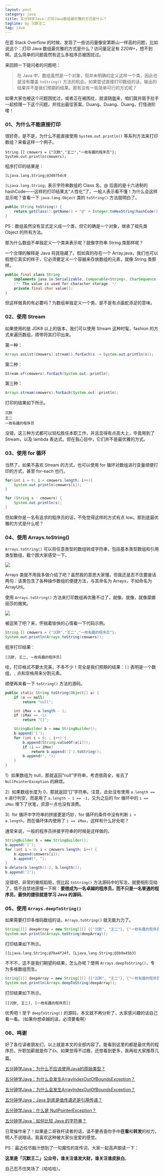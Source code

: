 ```yaml
---
layout: post
category: java
title: 五分钟学Java：打印Java数组最优雅的方式是什么？
tagline: by 沉默王二
tag: java
---
```


在逛 Stack Overflow 的时候，发现了一些访问量像‎安第斯山一样高的问题，比如说这个：打印 Java 数组最优雅的方式是什么？访问量足足有 220W+，想不到啊，这么简单的问题竟然有这么多程序员被困扰过。

<!--more-->



来回顾一下提问者的问题吧：

>在 Java 中，数组虽然是一个对象，但并未明确的定义这样一个类，因此也就没有覆盖 `toString()` 方法的机会。如果尝试直接打印数组的话，输出的结果并不是我们预期的结果。那有没有一些简单可行的方式呢？

如果大家也被这个问题困扰过，或者正在被困扰，就请随[我](https://mp.weixin.qq.com/s/feoOINGSyivBO8Z1gaQVOA)来，咱们肩并肩手拉手一起梳理一下这个问题，并找出最佳答案。Duang、Duang、Duang，打怪进阶喽！

### 01、为什么不能直接打印

很好奇，是不是，为什么不能直接使用 `System.out.println()` 等系列方法来打印数组？来看这样一个例子。

```
String [] cmowers = {"沉默","王二","一枚有趣的程序员"};
System.out.println(cmowers);
```

程序打印的结果是：

```
[Ljava.lang.String;@3d075dc0
```

`[Ljava.lang.String;` 表示字符串数组的 Class 名，@ 后面的是十六进制的 hashCode——这样的打印结果太“人性化”了，一般人表示看不懂！为什么会这样显示呢？查看一下 `java.lang.Object` 类的 `toString()` 方法就明白了。

```java
public String toString() {
    return getClass().getName() + "@" + Integer.toHexString(hashCode());
}
```

PS：数组虽然没有显式定义成一个类，但它的确是一个对象，继承了祖先类 Object 的所有方法。

那为什么数组不单独定义一个类来表示呢？就像字符串 String 类那样呢？

一个合理的解释是 Java 将其隐藏了。假如真的存在一个 Array.java，我们也可以假想它真实的样子，它必须要定义一个容器来存放数组的元素，就像 String 类那样。

```java
public final class String
    implements java.io.Serializable, Comparable<String>, CharSequence {
    /** The value is used for character storage. */
    private final char value[];
}
```

但这样做真的有必要吗？为数组单独定义一个类，是不是有点画蛇添足的意味。



### 02、使用 Stream

如果使用的是 JDK8 以上的版本，我们可以使用 Stream 这种时髦、fashion 的方式来遍历数组，顺带将其打印出来。

第一种：

```java
Arrays.asList(cmowers).stream().forEach(s -> System.out.println(s));
```

第二种：

```java
Stream.of(cmowers).forEach(System.out::println);
```

第三种：

```java
Arrays.stream(cmowers).forEach(System.out::println);
```

打印的结果如下所示。

```
沉默
王二
一枚有趣的程序员
```

没错，这三种方式都可以轻松胜任本职工作，并且显得有点高大上，毕竟用到了 Stream，以及 lambda 表达式。但在我心目中，它们并不是最优雅的方式。

### 03、使用 for 循环

当然了，如果不喜欢 Stream 的方式，也可以使用 for 循环对数组进行变量顺便打印的方式，甚至 for-each 也行。

```java
for(int i = 0; i < cmowers.length; i++){
    System.out.println(cmowers[i]);
}

for (String s : cmowers) {
    System.out.println(s);
}
```

但如果你是一名有追求的程序员的话，不免觉得这样的方式有点 low。那到底最优雅的方式是什么呢？

### 04、使用 Arrays.toString()

`Arrays.toString()` 可以将任意类型的数组转成字符串，包括基本类型数组和引用类型数组，截个图大家感受一下。

![](http://www.itwanger.com/assets/images/2019/12/java-print-array-1.png)

Arrays 类就不用我多做介绍了吧？虽然我的意思大家懂，但我还是忍不住要废话两句：该类包含了各种操作数组的便捷方法，与其命名为 Arrays，不如命名为 ArrayUtil。

使用 `Arrays.toString()` 方法来打印数组再优雅不过了，就像，就像，就像蒙娜丽莎的微笑。

![](http://www.itwanger.com/assets/images/2019/12/java-print-array-2.png)

被逗笑了吧？来，怀揣着愉快的心情看一下代码示例。

```java
String [] cmowers = {"沉默","王二","一枚有趣的程序员"};
System.out.println(Arrays.toString(cmowers));
```

程序打印结果：

```
[沉默, 王二, 一枚有趣的程序员]
```

哇，打印格式不要太完美，不多不少！完全是我们预期的结果：`[]` 表明是一个数组，`,` 点和空格用来分割元素。

顺便再来看一下 `toString()` 方法的源码。

```java
public static String toString(Object[] a) {
    if (a == null)
        return "null";

    int iMax = a.length - 1;
    if (iMax == -1)
        return "[]";

    StringBuilder b = new StringBuilder();
    b.append('[');
    for (int i = 0; ; i++) {
        b.append(String.valueOf(a[i]));
        if (i == iMax)
            return b.append(']').toString();
        b.append(", ");
    }
}
```

1）如果数组为 null，那就返回“null”字符串，考虑很周全，省去了 `NullPointerException` 的麻烦。

2）如果数组长度为 0，那就返回“[]”字符串。注意，此处没有使用 `a.length == 0` 进行判空，而是用了 `a.length - 1 == -1`，又为之后的 for 循环中的 `i == iMax` 埋下了伏笔，资源一点也没有浪费。

3）for 循环中字符串的拼接更是巧妙，for 循环的条件中没有判断 `i < a.length`，而在循环体内使用了 `i == iMax`，这样有什么好处呢？

通常来说，一般的程序员拼接字符串的时候是这样做的。

```java
StringBuilder b = new StringBuilder();
b.append('[');
for (int i = 0; i < cmowers.length; i++) {
    b.append(cmowers[i]);
    b.append(", ");
}
b.delete(b.length()-2, b.length());
b.append(']');
```

没错吧，非常的循规蹈矩，但比起 `toString()` 方法源码中的写法，就要相形见绌了。情不自禁地感慨一下啊：**要想成为一名卓越的程序员，而不只是一名普通的程序员，最快的捷径就是学习 Java 的源码**。

### 05、使用 `Arrays.deepToString()`

如果需要打印多维码数组的话，`Arrays.toString()` 就无能为力了。

```java
String[][] deepArray = new String[][] {{"沉默", "王二"}, {"一枚有趣的程序员"}};
System.out.println(Arrays.toString(deepArray));
```

打印结果如下所示。

```
[[Ljava.lang.String;@7ba4f24f, [Ljava.lang.String;@3b9a45b3]
```

不不不，这不是我们期望的结果，怎么办呢？使用  `Arrays.deepToString()`，专为多维数组而生。

```java
String[][] deepArray = new String[][] {{"沉默", "王二"}, {"一枚有趣的程序员"}};
System.out.println(Arrays.deepToString(deepArray));
```

打印结果如下所示。

```
[[沉默, 王二], [一枚有趣的程序员]]
```

优秀吧！至于 `deepToString()` 的源码，本文就不再分析了，大家感兴趣的话自己看一看。（如果你想卓越的话，必须要看啊）

### 06、鸣谢

好了各位读者朋友们，以上就是本文的全部内容了。能看到这里的都是最优秀的程序员，升职加薪就是你了👍。如果觉得不过瘾，还想看到更多，我再给大家推荐几篇。

[五分钟学Java：为什么不应该使用Java的原始类型？](https://mp.weixin.qq.com/s/ztYEmcdQ00c3L5nqgb2meg)

[五分钟学Java：为什么会发生ArrayIndexOutOfBoundsException？](https://mp.weixin.qq.com/s/TRyVTQqMGmqs4lmHtsgRuw)

[五分钟学Java：为什么会发生ArrayIndexOutOfBoundsException？](https://mp.weixin.qq.com/s/TRyVTQqMGmqs4lmHtsgRuw)

[五分钟学Java：Java 到底是值传递还是引用传递？](https://mp.weixin.qq.com/s/TRyVTQqMGmqs4lmHtsgRuw)

[五分钟学Java：什么是 NullPointerException？](https://mp.weixin.qq.com/s/PBqR_uj6dd4xKEX8SUWIYQ)

[五分钟学Java：如何比较 Java 的字符串？](https://mp.weixin.qq.com/s/WyrRCUlelzOxyfVBrxAGUg)

日常操作来了！如果是二哥铁杆读者的话，请不要吝啬你手中**在看**和**转发**的权力，明人不说暗话，我喜欢这种被大家伙宠爱的感觉。

PS：最近绞尽脑汁想到了一句魔性的宣传词，大家一起高声朗读一下：

**这里是「沉默王二」公众号，谁关注谁发大财，谁关注谁皮肤白**。

自己忍不住笑场了（哈哈哈）。